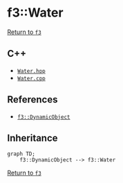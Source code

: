 # f3::Water

[Return to `f3`](/docs/f3.md)

## C++

- [`Water.hpp`](/src/f3/Water.hpp)
- [`Water.cpp`](/src/f3/Water.cpp)

## References

- [`f3::DynamicObject`](/docs/f3/DynamicObject.md)

## Inheritance

```mermaid
graph TD;
    f3::DynamicObject --> f3::Water
```

[Return to `f3`](/docs/f3.md)